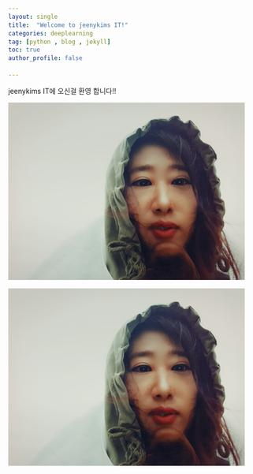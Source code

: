 ```yaml
---
layout: single
title:  "Welcome to jeenykims IT!"
categories: deeplearning
tag: [python , blog , jekyll]
toc: true
author_profile: false

---
```


jeenykims IT에 오신걸 환영 합니다!!

![hat](images/2024-2-15-first/hat.jpg)


![hat](images/2024-2-15-first/hat-1708163336148-17.jpg)

